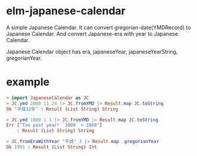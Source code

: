 # elm-japanese-calendar

A simple Japanese Calendar.
It can convert gregorian-date(YMDRecord) to Japanese Calendar.
And convert Japanese-era with year to Japanese Calendar.

Japanese Calendar object has era, japaneseYear, japaneseYearString, gregorianYear.

# example
```.elm
> import JapaneseCalendar as JC
> JC.ymd 2000 11 24 |> JC.fromYMD |> Result.map JC.toString
Ok "平成12年" : Result (List String) String

> JC.ymd 1000 1 1 |> JC.fromYMD |> Result.map JC.toString
Err ["Too past year! `1000` < 1868"]
    : Result (List String) String

> JC.fromEraWithYear "平成" 3 |> Result.map .gregorianYear
Ok 1991 : Result (List String) Int
```
